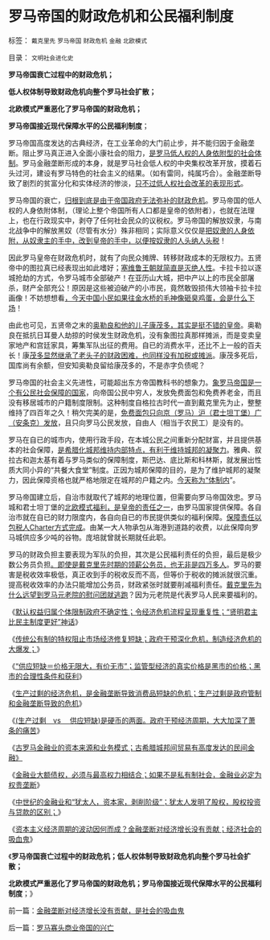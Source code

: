 # 罗马帝国的财政危机和公民福利制度

标签： `戴克里先` `罗马帝国` `财政危机` `金融` `北欧模式` 

目录： `文明社会进化史`

**罗马帝国衰亡过程中的财政危机；**

**低人权体制导致财政危机向整个罗马社会扩散；**

**北欧模式严重恶化了罗马帝国的财政危机；**

**罗马帝国接近现代保障水平的公民福利制度**；

罗马帝国高度发达的古典经济，在工业革命的大门前止步，并不能归因于金融垄断。阻止罗马真正进入全面小康社会的阻力，[是罗马低人权的人身依附型的社会体制](../../../2010/8/13/罗马帝国缺人权法永远不可能实现工业革命.md)。罗马金融垄断形成的本身，就是罗马社会低人权的中央集权改革开放，摸着石头过河，建设有罗马特色的社会主义的结果。（如有雷同，纯属巧合）。金融垄断导致了剧烈的贫富分化和实体经济的惨淡，[只不过低人权社会改革的表现形式](../../../2010/8/15/罗马帝国低人权隐患终致人口大绝灭.md)。

罗马帝国的衰亡，[归根到底是由于帝国政府无法弥补的财政危机](../../../2010/8/20/公私不分!税收民主化1500年弯路！.md)。罗马帝国的低人权的人身依附体制，（理论上整个帝国所有人口都是皇帝的依附者），也就在法理上，也在行政现实中，剥夺了任何社会民众的议税权。罗马帝国的解放奴隶，与南北战争中的解放黑奴（尽管有水分）殊非相同；实际意义仅仅是[把奴隶的人身依附，从奴隶主的手中，改到皇帝的手中，以便按奴隶的人头纳人头税](../../../2010/9/4/塞维鲁的户籍制度改革&quot;剥离公民权背后权利&quot;.md)！

因此罗马皇帝在财政危机时，就有了向民众摊牌、转移财政成本的无限权力。五贤帝中的图拉真已经表现出如此嗜好；[塞维鲁王朝就简直是灭绝人性](../../../2010/8/20/罗马帝国屠杀国民的爱国军人集团.md)。卡拉卡拉以逐城抢劫的方式，令罗马城市全部破产！在亚历山大城，把中产以上的市民全部屠杀，财产全部充公！原因是这些被迫破产的小市民，竟然敢毁损伟大领袖卡拉卡拉画像！不妨想想看[，今天中国小民如果往金水桥的毛神像砸臭鸡蛋，会是什么下场](../../../2011/7/14/欣赏塔利班的中国传统文人.md)！

由此也可见，五贤帝之末的[奥勒良和他的儿子康茂多，其实是挺不错的皇帝](../../../2010/9/7/奥勒良路线，廉政无法挽救罗马.md)。奥勒良在抵抗日耳曼人劫掠的时侯发生财政危机，没有象图拉真那样摊派，而是变卖皇家地产和宫廷家具，筹集军队出征的费用。自已的消费水平，还比不上一般的百夫长！康[茂多显然继承了老头子的财政困难，也同样没有加税或摊派](../../../2010/8/20/财政危机！康茂多错了！死了！成了昏君了！.md)。康茂多死后，国库尚有余额，但安知奥勒良留给康茂多的，不是赤字负债呢？

罗马帝国的社会主义先进性，可能超出东方帝国教科书的想象力。[象罗马帝国是一个有公民社会保障的国家](../../../2011/6/27/北欧模式的欺骗性和马克思主义.md)，向帝国公民中穷人，发放免费面包和免费养老金，而且没有移居城市的户籍制度限制。这种制度自格拉古时代一直到戴克里先为止，整整维持了四百年之久！稍欠完美的是，[免费面包只向京（罗马）沪（君士坦丁堡）广（安条克）发放](%E4%BA%AC%EF%BC%88%E7%BD%97%E9%A9%AC%EF%BC%89%E6%B2%AA%EF%BC%88%E5%90%9B%E5%A3%AB%E5%9D%A6%E4%B8%81%E5%A0%A1%EF%BC%89%E5%B9%BF%EF%BC%88%E5%AE%89%E6%9D%A1%E5%85%8B%EF%BC%89)，且只向罗马公民发放，自由人（相当于农民工）是没有的。

罗马在自已的城市内，使用行政手段，在本城公民之间重新分配财富，并且提供基本的社会保障，[是希腊化城邦维持内部特点，有利于维持城邦的凝聚力](../../../2012/6/15/希腊城邦是民主集中制的全盛时期，及有史以来最大的城邦；.md)。雅典、叙拉古和迦太基有着与罗马类似的保障制度，斯巴达、底比斯和科林斯，就发展出性质大同小异的“共餐大食堂”制度。正因为城邦保障的目的，是为了维护城邦的凝聚力，因此保障资格也就严格地限定在城邦的户籍之内。[今天称为“体制内](../../../2009/8/10/主要矛盾很可能就是体制内外的矛盾.md)”。

罗马帝国建立后，自治市就取代了城邦的地理位置，但需要向罗马帝国效忠。罗马城和君士坦丁堡的[北欧模式福利，是皇帝的责任之一](../../../2011/6/28/北欧模式不是经济学命题.md)，由罗马国家提供保障。各自治市就在自已的财力限度内，各自向自已的市民提供类似的福利保障。[保障责任以包税人Charter方式完成](../../../2012/3/1/最早的企业和最早的国企如何产生自罗马帝国？.md)。由某一大人物承包从海港到道路的收费，以此保障向罗马城供应多少吨的谷物。庞培就曾就长期就任此职。

罗马的财政负担主要表现为军队的负担，其次是公民福利责任的负担，最后是极少数公务员负担[。即使是戴克里先时期的领薪公务员，也无非是四万多人](../../../2010/11/7/分封割据不是分治;罗马帝国在“救亡”中加速崩溃；.md)。罗马的要害是税收效率极低，真正收到手的税收反而不高，但等价于税收的摊派就很沉重。提高税收效率的办法只能增加公务员，财政紧张时就要削减福利责任。[戴克里先为什么远望到罗马元老院的慰问团就逃跑](../../../2010/11/7/罗马帝国的政治改革向宋朝靠拢.md)？因为元老院是代表罗马人民来要福利的。

《[默认权益归属个体限制政府不确定性；令经济危机流程呈现重复性；“贤明君主比民主制度更好”神话](../../../2012/7/23/“贤明君主比民主制度更好”的传统神话的科学机理.md)》

《[传统公有制的特权阻止市场经济修复短缺；政府干预深化危机，制造经济危机的大爆发；](../../../2012/7/23/从公害知识分子到社会崩溃的经济危机流程.md)》

《[“供应短缺＝价格无限大，有价无市”；监管型经济的真实价格是黑市的价格；黑市的合理性条件和获利](../../../2012/7/23/黑市的合理性和利润形成；.md)》

《[生产过剩的经济危机，是金融垄断导致消费品短缺的危机；生产过剩是政府管制和金融垄断导致的危机](../../../2012/7/24/金融垄断才会造成“生产过剩”和有含意的通货膨胀.md)》

《[(生产过剩　vs
　供应短缺)是硬币的两面。政府干预经济周期，大大加深了萧条的痛苦](../../../2012/7/24/(生产过剩　vs&nbsp;　供应短缺)是硬币两面，经济周期不是危机；.md)》

《[古罗马金融业的资本来源和业务模式；古希腊城邦间贸易有高度发达的民间金融》](../../../2012/7/25/古罗马金融业的资本来源和业务模式.md)

《[金融业大额债权，必须与最高权力相结合；如果不是私有制社会，金融业必定为权贵垄断](../../../2012/7/25/如果不是私有制社会，金融业必定为权贵垄断.md)》

《[中世纪的金融业和“犹太人，资本家，剥削阶级”；犹太人发明了股权，股权投资与贷款的区别；](../../../2012/7/25/犹太人发明了股权，中世纪的金融业和“犹太人，资本家，剥削阶级”.md)》

《[资本主义经济周期的波动因何而成？金融垄断对经济增长没有贡献；经济社会的吸血鬼](../../../2012/7/25/金融垄断对经济增长没有贡献，是社会的吸血鬼.md)》

《**罗马帝国衰亡过程中的财政危机；低人权体制导致财政危机向整个罗马社会扩散；**

**北欧模式严重恶化了罗马帝国的财政危机；罗马帝国接近现代保障水平的公民福利制度**；》



前一篇：[金融垄断对经济增长没有贡献，是社会的吸血鬼](../../../2012/7/25/金融垄断对经济增长没有贡献，是社会的吸血鬼.md)

后一篇：[罗马寡头商业帝国的兴亡](../../../2012/7/25/罗马寡头商业帝国的兴亡.md)